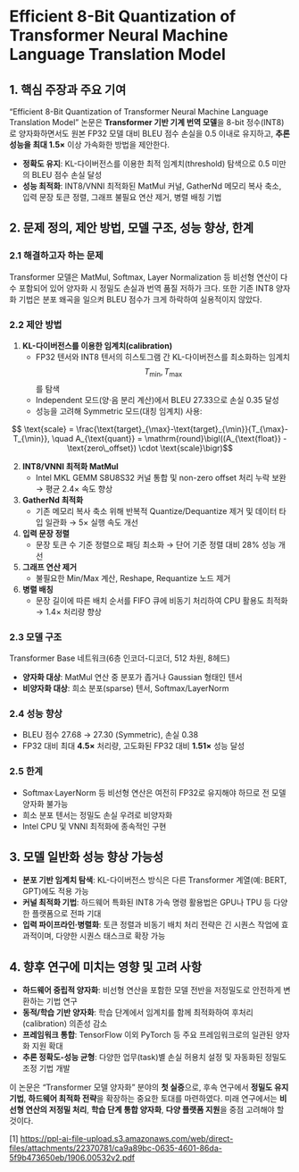 # Efficient 8-Bit Quantization of Transformer Neural Machine Language Translation Model

## 1. 핵심 주장과 주요 기여  
“Efficient 8-Bit Quantization of Transformer Neural Machine Language Translation Model” 논문은 **Transformer 기반 기계 번역 모델**을 8-bit 정수(INT8)로 양자화하면서도 원본 FP32 모델 대비 BLEU 점수 손실을 0.5 이내로 유지하고, **추론 성능을 최대 1.5×** 이상 가속화한 방법을 제안한다.  
- **정확도 유지**: KL-다이버전스를 이용한 최적 임계치(threshold) 탐색으로 0.5 미만의 BLEU 점수 손실 달성  
- **성능 최적화**: INT8/VNNI 최적화된 MatMul 커널, GatherNd 메모리 복사 축소, 입력 문장 토큰 정렬, 그래프 불필요 연산 제거, 병렬 배칭 기법  

## 2. 문제 정의, 제안 방법, 모델 구조, 성능 향상, 한계  

### 2.1 해결하고자 하는 문제  
Transformer 모델은 MatMul, Softmax, Layer Normalization 등 비선형 연산이 다수 포함되어 있어 양자화 시 정밀도 손실과 번역 품질 저하가 크다. 또한 기존 INT8 양자화 기법은 분포 왜곡을 일으켜 BLEU 점수가 크게 하락하여 실용적이지 않았다.

### 2.2 제안 방법  
1. **KL-다이버전스를 이용한 임계치(calibration)**  
   - FP32 텐서와 INT8 텐서의 히스토그램 간 KL-다이버전스를 최소화하는 임계치 $$T_{\min}, T_{\max}$$를 탐색  
   - Independent 모드(양·음 분리 계산)에서 BLEU 27.33으로 손실 0.35 달성  
   - 성능을 고려해 Symmetric 모드(대칭 임계치) 사용:  

```math
       \text{scale} = \frac{\text{target}_{\max}-\text{target}_{\min}}{T_{\max}-T_{\min}}, \quad
       A_{\text{quant}} = \mathrm{round}\bigl((A_{\text{float}} - \text{zero\_offset}) \cdot \text{scale}\bigr)
```

2. **INT8/VNNI 최적화 MatMul**  
   - Intel MKL GEMM S8U8S32 커널 통합 및 non-zero offset 처리 누락 보완 → 평균 2.4× 속도 향상  
3. **GatherNd 최적화**  
   - 기존 메모리 복사 축소 위해 반복적 Quantize/Dequantize 제거 및 데이터 타입 일관화 → 5× 실행 속도 개선  
4. **입력 문장 정렬**  
   - 문장 토큰 수 기준 정렬으로 패딩 최소화 → 단어 기준 정렬 대비 28% 성능 개선  
5. **그래프 연산 제거**  
   - 불필요한 Min/Max 계산, Reshape, Requantize 노드 제거  
6. **병렬 배칭**  
   - 문장 길이에 따른 배치 순서를 FIFO 큐에 비동기 처리하여 CPU 활용도 최적화 → 1.4× 처리량 향상  

### 2.3 모델 구조  
Transformer Base 네트워크(6층 인코더-디코더, 512 차원, 8헤드)  
- **양자화 대상**: MatMul 연산 중 분포가 좁거나 Gaussian 형태인 텐서  
- **비양자화 대상**: 희소 분포(sparse) 텐서, Softmax/LayerNorm  

### 2.4 성능 향상  
- BLEU 점수 27.68 → 27.30 (Symmetric), 손실 0.38  
- FP32 대비 최대 **4.5×** 처리량, 고도화된 FP32 대비 **1.51×** 성능 달성  

### 2.5 한계  
- Softmax·LayerNorm 등 비선형 연산은 여전히 FP32로 유지해야 하므로 전 모델 양자화 불가능  
- 희소 분포 텐서는 정밀도 손실 우려로 비양자화  
- Intel CPU 및 VNNI 최적화에 종속적인 구현  

## 3. 모델 일반화 성능 향상 가능성  
- **분포 기반 임계치 탐색**: KL-다이버전스 방식은 다른 Transformer 계열(예: BERT, GPT)에도 적용 가능  
- **커널 최적화 기법**: 하드웨어 특화된 INT8 가속 명령 활용법은 GPU나 TPU 등 다양한 플랫폼으로 전파 기대  
- **입력 파이프라인·병렬화**: 토큰 정렬과 비동기 배치 처리 전략은 긴 시퀀스 작업에 효과적이며, 다양한 시퀀스 태스크로 확장 가능  

## 4. 향후 연구에 미치는 영향 및 고려 사항  
- **하드웨어 중립적 양자화**: 비선형 연산을 포함한 모델 전반을 저정밀도로 안전하게 변환하는 기법 연구  
- **동적/학습 기반 양자화**: 학습 단계에서 임계치를 함께 최적화하여 후처리(calibration) 의존성 감소  
- **프레임워크 통합**: TensorFlow 이외 PyTorch 등 주요 프레임워크로의 일관된 양자화 지원 확대  
- **추론 정확도-성능 균형**: 다양한 업무(task)별 손실 허용치 설정 및 자동화된 정밀도 조정 기법 개발  

이 논문은 “Transformer 모델 양자화” 분야의 **첫 실증**으로, 후속 연구에서 **정밀도 유지 기법**, **하드웨어 최적화 전략**을 확장하는 중요한 토대를 마련하였다.  미래 연구에서는 **비선형 연산의 저정밀 처리**, **학습 단계 통합 양자화**, **다양 플랫폼 지원**을 중점 고려해야 할 것이다.

[1] https://ppl-ai-file-upload.s3.amazonaws.com/web/direct-files/attachments/22370781/ca9a89bc-0635-4601-86da-5f9b473650eb/1906.00532v2.pdf
